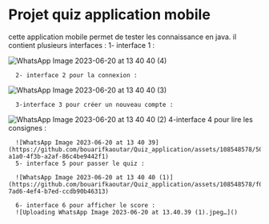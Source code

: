 
# Projet quiz application mobile

cette application mobile permet de tester les connaissance en java.
 il contient plusieurs interfaces :
      1- interface 1 :
     
       
![WhatsApp Image 2023-06-20 at 13 40 40 (4)](https://github.com/bouarifkaoutar/Quiz_application/assets/108548578/e2a8ff0f-7f9d-4ea0-9970-5461df07e83b)

      2- interface 2 pour la connexion :
  
![WhatsApp Image 2023-06-20 at 13 40 40 (3)](https://github.com/bouarifkaoutar/Quiz_application/assets/108548578/7204e4fb-5db0-4900-bd6e-9fc6de9e0bd9)

      3-interface 3 pour créer un nouveau compte :
  
  ![WhatsApp Image 2023-06-20 at 13 40 40 (2)](https://github.com/bouarifkaoutar/Quiz_application/assets/108548578/e44e3b79-81d1-4ae7-9a3d-47153ca76998)
      4-interface  4 pour lire les consignes :

      ![WhatsApp Image 2023-06-20 at 13 40 39](https://github.com/bouarifkaoutar/Quiz_application/assets/108548578/5073cb5a-a1a0-4f3b-a2af-86c4be9442f1)
      5- interface 5 pour passer le quiz :

      ![WhatsApp Image 2023-06-20 at 13 40 40 (1)](https://github.com/bouarifkaoutar/Quiz_application/assets/108548578/f051e26b-7ad6-4ef4-b7ed-ccdb90b46313)

      6- interface 6 pour afficher le score : 
      ![Uploading WhatsApp Image 2023-06-20 at 13.40.39 (1).jpeg…]()




